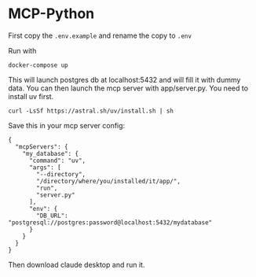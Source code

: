 # MCP-Python

First copy the `.env.example` and rename the copy to `.env`

Run with

```
docker-compose up
```

This will launch postgres db at localhost:5432 and will fill it with dummy data.
You can then launch the mcp server with app/server.py. You need to install uv
first.

```
curl -LsSf https://astral.sh/uv/install.sh | sh
```

Save this in your mcp server config:

```
{
  "mcpServers": {
    "my_database": {
      "command": "uv",
      "args": [
        "--directory",
        "/directory/where/you/installed/it/app/",
        "run",
        "server.py"
      ],
      "env": {
        "DB_URL": "postgresql://postgres:password@localhost:5432/mydatabase"
      }
    }
  }
}
```

Then download claude desktop and run it.
